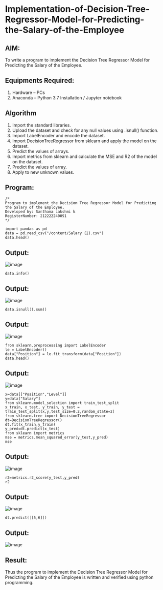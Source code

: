 # Implementation-of-Decision-Tree-Regressor-Model-for-Predicting-the-Salary-of-the-Employee

## AIM:
To write a program to implement the Decision Tree Regressor Model for Predicting the Salary of the Employee.

## Equipments Required:
1. Hardware – PCs
2. Anaconda – Python 3.7 Installation / Jupyter notebook

## Algorithm
1. Import the standard libraries.
2. Upload the dataset and check for any null values using .isnull() function.
3. Import LabelEncoder and encode the dataset.
4. Import DecisionTreeRegressor from sklearn and apply the model on the dataset.
5. Predict the values of arrays.
6. Import metrics from sklearn and calculate the MSE and R2 of the model on the dataset.
7. Predict the values of array.
8. Apply to new unknown values.

## Program:
```
/*
Program to implement the Decision Tree Regressor Model for Predicting the Salary of the Employee.
Developed by: Santhana Lakshmi k
RegisterNumber: 212222240091
*/
```
```
import pandas as pd
data = pd.read_csv("/content/Salary (2).csv")
data.head()
```
## Output:
![image](https://github.com/user-attachments/assets/81e1d3a0-e34a-4cf1-baa5-5bc8231087b8)
```
data.info()
```
## Output:
![image](https://github.com/user-attachments/assets/a33e268e-5306-4e74-a85f-b3129b6b84a1)
```
data.isnull().sum()
```
## Output:
![image](https://github.com/user-attachments/assets/d252a450-c058-4c50-91dc-887b3c4e4901)
```
from sklearn.preprocessing import LabelEncoder
le = LabelEncoder()
data["Position"] = le.fit_transform(data["Position"])
data.head()
```
## Output:
![image](https://github.com/user-attachments/assets/5b642f34-1f40-497f-aba6-079bfef9ca27)
```
x=data[["Position","Level"]]
y=data["Salary"]
from sklearn.model_selection import train_test_split
x_train, x_test, y_train, y_test = train_test_split(x,y,test_size=0.2,random_state=2)
from sklearn.tree import DecisionTreeRegressor
dt=DecisionTreeRegressor()
dt.fit(x_train,y_train)
y_pred=dt.predict(x_test)
from sklearn import metrics
mse = metrics.mean_squared_error(y_test,y_pred)
mse
```
## Output:
![image](https://github.com/user-attachments/assets/bc713857-4110-4bdf-ba8d-9440874a96f7)
```
r2=metrics.r2_score(y_test,y_pred)
r2
```
## Output:
![image](https://github.com/user-attachments/assets/7f327634-6317-462d-9aac-960a76a1f9cd)
```
dt.predict([[5,6]])
```
## Output:
![image](https://github.com/user-attachments/assets/686b6a30-383c-487d-868c-0bc2e1573897)

## Result:
Thus the program to implement the Decision Tree Regressor Model for Predicting the Salary of the Employee is written and verified using python programming.
